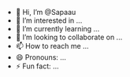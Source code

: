 - 👋 Hi, I’m @Sapaau
- 👀 I’m interested in ...
- 🌱 I’m currently learning ...
- 💞️ I’m looking to collaborate on ...
- 📫 How to reach me ...
- 😄 Pronouns: ...
- ⚡ Fun fact: ...

<!---
Sapaau/Sapaau is a ✨ special ✨ repository because its `README.md` (this file) appears on your GitHub profile.
You can click the Preview link to take a look at your changes.
--->
